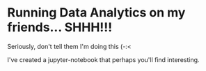 # Running Data Analytics on my friends... SHHH!!!

Seriously, don't tell them I'm doing this (-:<

I've created a jupyter-notebook that perhaps you'll find interesting.
